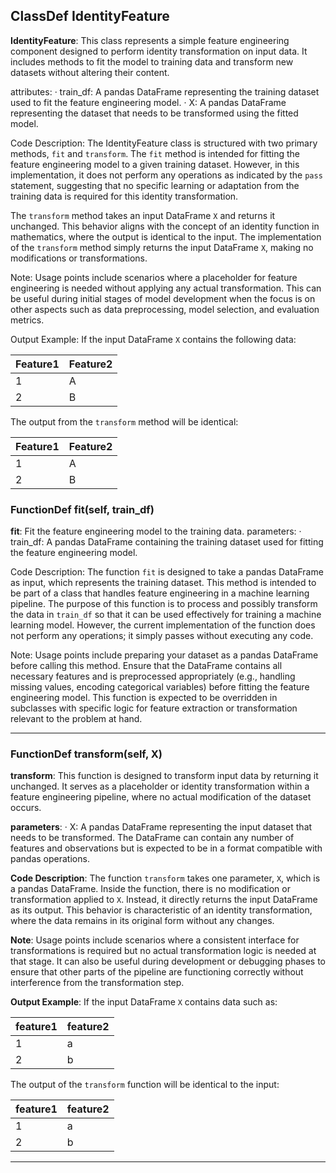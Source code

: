 ## ClassDef IdentityFeature
**IdentityFeature**: This class represents a simple feature engineering component designed to perform identity transformation on input data. It includes methods to fit the model to training data and transform new datasets without altering their content.

attributes:
· train_df: A pandas DataFrame representing the training dataset used to fit the feature engineering model.
· X: A pandas DataFrame representing the dataset that needs to be transformed using the fitted model.

Code Description: The IdentityFeature class is structured with two primary methods, `fit` and `transform`. The `fit` method is intended for fitting the feature engineering model to a given training dataset. However, in this implementation, it does not perform any operations as indicated by the `pass` statement, suggesting that no specific learning or adaptation from the training data is required for this identity transformation.

The `transform` method takes an input DataFrame `X` and returns it unchanged. This behavior aligns with the concept of an identity function in mathematics, where the output is identical to the input. The implementation of the `transform` method simply returns the input DataFrame `X`, making no modifications or transformations.

Note: Usage points include scenarios where a placeholder for feature engineering is needed without applying any actual transformation. This can be useful during initial stages of model development when the focus is on other aspects such as data preprocessing, model selection, and evaluation metrics.

Output Example: If the input DataFrame `X` contains the following data:

| Feature1 | Feature2 |
|----------|----------|
| 1        | A        |
| 2        | B        |

The output from the `transform` method will be identical:

| Feature1 | Feature2 |
|----------|----------|
| 1        | A        |
| 2        | B        |
### FunctionDef fit(self, train_df)
**fit**: Fit the feature engineering model to the training data.
parameters:
· train_df: A pandas DataFrame containing the training dataset used for fitting the feature engineering model.

Code Description: The function `fit` is designed to take a pandas DataFrame as input, which represents the training dataset. This method is intended to be part of a class that handles feature engineering in a machine learning pipeline. The purpose of this function is to process and possibly transform the data in `train_df` so that it can be used effectively for training a machine learning model. However, the current implementation of the function does not perform any operations; it simply passes without executing any code.

Note: Usage points include preparing your dataset as a pandas DataFrame before calling this method. Ensure that the DataFrame contains all necessary features and is preprocessed appropriately (e.g., handling missing values, encoding categorical variables) before fitting the feature engineering model. This function is expected to be overridden in subclasses with specific logic for feature extraction or transformation relevant to the problem at hand.
***
### FunctionDef transform(self, X)
**transform**: This function is designed to transform input data by returning it unchanged. It serves as a placeholder or identity transformation within a feature engineering pipeline, where no actual modification of the dataset occurs.

**parameters**:
· X: A pandas DataFrame representing the input dataset that needs to be transformed. The DataFrame can contain any number of features and observations but is expected to be in a format compatible with pandas operations.

**Code Description**: The function `transform` takes one parameter, `X`, which is a pandas DataFrame. Inside the function, there is no modification or transformation applied to `X`. Instead, it directly returns the input DataFrame as its output. This behavior is characteristic of an identity transformation, where the data remains in its original form without any changes.

**Note**: Usage points include scenarios where a consistent interface for transformations is required but no actual transformation logic is needed at that stage. It can also be useful during development or debugging phases to ensure that other parts of the pipeline are functioning correctly without interference from the transformation step.

**Output Example**: If the input DataFrame `X` contains data such as:

| feature1 | feature2 |
|----------|----------|
| 1        | a        |
| 2        | b        |

The output of the `transform` function will be identical to the input:

| feature1 | feature2 |
|----------|----------|
| 1        | a        |
| 2        | b        |
***
